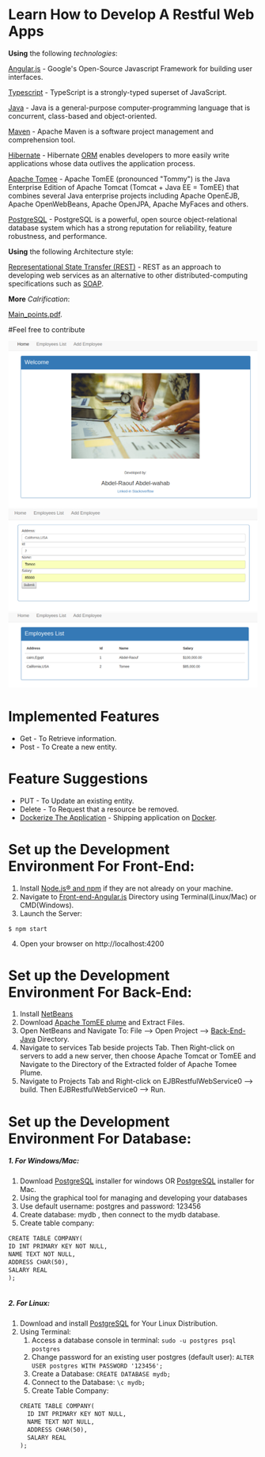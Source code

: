# Learn How to Develop A Restful Web Apps

**Using** the following *technologies*: 

[Angular.js](https://angular.io/) - Google's Open-Source Javascript Framework for building user interfaces.

[Typescript](https://www.typescriptlang.org/) - TypeScript is a strongly-typed superset of JavaScript.

[Java](https://www.oracle.com/technetwork/java/index.html) - Java is a general-purpose computer-programming language that is concurrent, class-based and object-oriented.

[Maven](https://maven.apache.org/) - Apache Maven is a software project management and comprehension tool.

[Hibernate](https://hibernate.org/) - Hibernate [ORM](http://hibernate.org/orm/what-is-an-orm/) enables developers to more easily write applications whose data outlives the application process. 

[Apache Tomee](http://tomee.apache.org/) - Apache TomEE (pronounced "Tommy") is the Java Enterprise Edition of Apache Tomcat (Tomcat + Java EE = TomEE) that combines several Java enterprise projects including Apache OpenEJB, Apache OpenWebBeans, Apache OpenJPA, Apache MyFaces and others.

[PostgreSQL](https://www.postgresql.org/) - PostgreSQL is a powerful, open source object-relational database system which has a strong reputation for reliability, feature robustness, and performance.

**Using** the following Architecture style:

[Representational State Transfer (REST)](https://spring.io/understanding/REST) - REST as an approach to developing web services as an alternative to other distributed-computing specifications such as [SOAP](https://www.tutorialspoint.com/soap/what_is_soap.htm). 

**More** *Calrification*:

[Main_points.pdf](https://github.com/Abdel-Raouf/Restful-App/blob/master/main_points.pdf).

#Feel free to contribute

![App look](https://github.com/Abdel-Raouf/Restful-App/blob/master/images/Screenshot%20from%202018-10-01%2006-54-41.png)
![App look](https://github.com/Abdel-Raouf/Restful-App/blob/master/images/Screenshot%20from%202018-10-01%2006-53-51.png)
![App look](https://github.com/Abdel-Raouf/Restful-App/blob/master/images/Screenshot%20from%202018-10-01%2006-54-18.png)

# Implemented Features

- Get - To Retrieve information.
- Post - To Create a new entity.

# Feature Suggestions

- PUT - To Update an existing entity.
- Delete - To Request that a resource be removed.
- [Dockerize The Application](https://github.com/docker/labs/tree/master/developer-tools/nodejs/porting/) - Shipping application on [Docker](https://www.docker.com/).

# Set up the Development Environment For Front-End:

1. Install [Node.js® and npm](https://nodejs.org/en/download/) if they are not already on your machine.
2. Navigate to [Front-end-Angular.js](https://github.com/Abdel-Raouf/Restful-App/tree/master/Front-end-Angular.js) Directory using Terminal(Linux/Mac) or CMD(Windows).
3. Launch the Server: 
```
$ npm start
```
4. Open your browser on http://localhost:4200

# Set up the Development Environment For Back-End:

1. Install [NetBeans](https://netbeans.org/downloads/) 
2. Download [Apache TomEE plume](http://tomee.apache.org/download-ng.html) and Extract Files. 
3. Open NetBeans and Navigate To: File --> Open Project --> [Back-End-Java](https://github.com/Abdel-Raouf/Restful-App/tree/master/Back-end-Java) Directory.
4. Navigate to services Tab beside projects Tab. Then Right-click on servers to add a new server, then choose Apache Tomcat or TomEE and Navigate to the Directory of the Extracted folder of Apache Tomee Plume.
5. Navigate to Projects Tab and Right-click on EJBRestfulWebService0 --> build. Then EJBRestfulWebService0 --> Run.

# Set up the Development Environment For Database:

  ##### 1.  For Windows/Mac:
  1. Download [PostgreSQL](https://www.postgresql.org/download/windows/) installer for windows
      OR [PostgreSQL](https://www.postgresql.org/download/macosx/) installer for Mac.
  2. Using the graphical tool for managing and developing your databases
  3. Use default username: postgres and password: 123456
  4. Create database: mydb , then connect to the mydb database.
  5. Create table company:
  ```
CREATE TABLE COMPANY(
  ID INT PRIMARY KEY NOT NULL,
  NAME TEXT NOT NULL,
  ADDRESS CHAR(50),
  SALARY REAL
);
​
  ```
 ##### 2. For Linux:
 1. Download and install [PostgreSQL](https://www.postgresql.org/download/) for Your Linux Distribution.
 2. Using Terminal:
    1. Access a database console in terminal: ``` sudo -u postgres psql postgres ```
    2. Change password for an existing user postgres (default user): ``` ALTER USER postgres WITH PASSWORD '123456'; ```
    3. Create a Database: ``` CREATE DATABASE mydb; ```
    4. Connect to the Database: ``` \c mydb; ```
    5. Create Table Company:
    ```
    CREATE TABLE COMPANY(
      ID INT PRIMARY KEY NOT NULL,
      NAME TEXT NOT NULL,
      ADDRESS CHAR(50),
      SALARY REAL
    );
    ```
